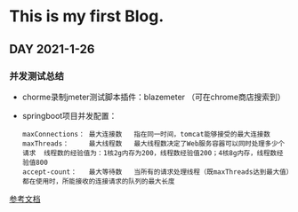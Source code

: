 # This is my first Blog.

## DAY 2021-1-26

### 并发测试总结

* chorme录制jmeter测试脚本插件：blazemeter （可在chrome商店搜索到）
* springboot项目并发配置：

      maxConnections： 最大连接数   指在同一时间，tomcat能够接受的最大连接数
      maxThreads：     最大线程数   最大线程数决定了Web服务容器可以同时处理多少个请求  线程数的经验值为：1核2g内存为200，线程数经验值200；4核8g内存，线程数经验值800
      accept-count：   最大等待数   当所有的请求处理线程（既maxThreads达到最大值）都在使用时，所能接收的连接请求的队列的最大长度
 
 [参考文档](https://blog.csdn.net/crazymakercircle/article/details/102768912?utm_medium=distribute.pc_relevant.none-task-blog-BlogCommendFromMachineLearnPai2-2.control&depth_1-utm_source=distribute.pc_relevant.none-task-blog-BlogCommendFromMachineLearnPai2-2.control)
